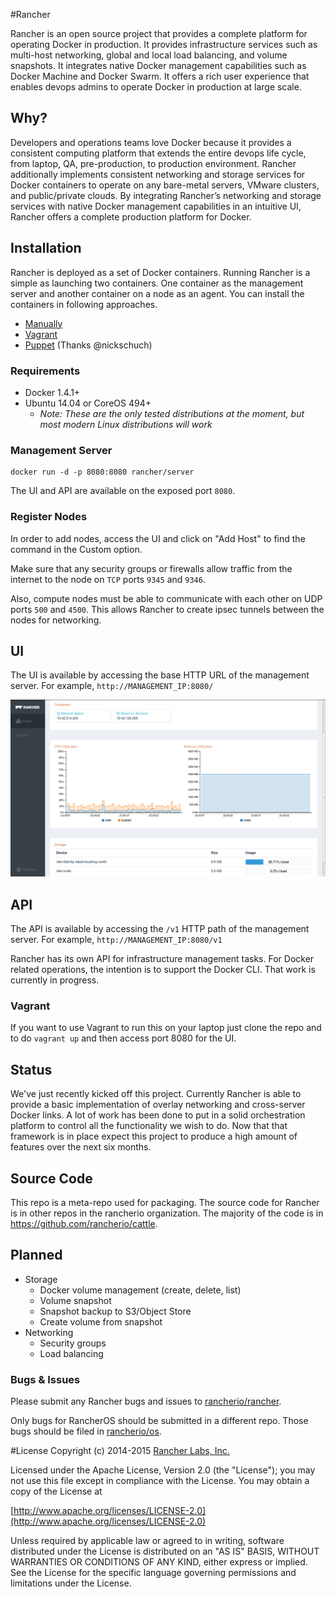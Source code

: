 #Rancher

Rancher is an open source project that provides a complete platform for operating Docker in production. It provides infrastructure services such as multi-host networking, global and local load balancing, and volume snapshots. It integrates native Docker management capabilities such as Docker Machine and Docker Swarm. It offers a rich user experience that enables devops admins to operate Docker in production at large scale.

## Why?

Developers and operations teams love Docker because it provides a consistent computing platform that extends the entire devops life cycle, from laptop, QA, pre-production, to production environment. Rancher additionally implements consistent networking and storage services for Docker containers to operate on any bare-metal servers, VMware clusters, and public/private clouds. By integrating Rancher’s networking and storage services with native Docker management capabilities in an intuitive UI, Rancher offers a complete production platform for Docker.

## Installation

Rancher is deployed as a set of Docker containers.  Running Rancher is a simple as launching two containers.  One container as the management server and another container on a node as an agent.  You can install the containers in following approaches.

* [Manually](#installation)
* [Vagrant](#vagrant)
* [Puppet](https://github.com/nickschuch/puppet-rancher) (Thanks @nickschuch) 

### Requirements

* Docker 1.4.1+
* Ubuntu 14.04 or CoreOS 494+
    * *Note: These are the only tested distributions at the moment, but most modern Linux distributions will work*

### Management Server

    docker run -d -p 8080:8080 rancher/server

The UI and API are available on the exposed port `8080`.

### Register Nodes
 
In order to add nodes, access the UI and click on "Add Host" to find the command in the Custom option. 
 
Make sure that any security groups or firewalls allow traffic from the internet to the node on `TCP` ports `9345` and `9346`.

Also, compute nodes must be able to communicate with each other on UDP ports `500` and `4500`.  This allows Rancher to create ipsec tunnels between the nodes for networking.

## UI

The UI is available by accessing the base HTTP URL of the management server.  For example, `http://MANAGEMENT_IP:8080/`

![UI](docs/host.png)

## API

The API is available by accessing the `/v1` HTTP path of the management server.  For example, `http://MANAGEMENT_IP:8080/v1`

Rancher has its own API for infrastructure management tasks.  For Docker related operations, the intention is to support the Docker CLI.  That work is currently in progress.

### Vagrant

If you want to use Vagrant to run this on your laptop just clone the repo and to do `vagrant up` and then access port 8080 for the UI.

## Status

We've just recently kicked off this project.  Currently Rancher is able to provide a basic implementation of overlay networking and cross-server Docker links.  A lot of work has been done to put in a solid orchestration platform to control all the functionality we wish to do.  Now that that framework is in place expect this project to produce a high amount of features over the next six months.

## Source Code

This repo is a meta-repo used for packaging.  The source code for Rancher is in other repos in the rancherio organization.  The majority of the code is in https://github.com/rancherio/cattle.

## Planned

* Storage
    * Docker volume management (create, delete, list)
    * Volume snapshot
    * Snapshot backup to S3/Object Store
    * Create volume from snapshot
* Networking
    * Security groups
    * Load balancing

### Bugs & Issues
Please submit any Rancher bugs and issues to [rancherio/rancher](//github.com/rancherio/rancher/issues). 

Only bugs for RancherOS should be submitted in a different repo. Those bugs should be filed in [rancherio/os](//github.com/rancherio/os/issues).


#License
Copyright (c) 2014-2015 [Rancher Labs, Inc.](http://rancher.com)

Licensed under the Apache License, Version 2.0 (the "License");
you may not use this file except in compliance with the License.
You may obtain a copy of the License at

[http://www.apache.org/licenses/LICENSE-2.0](http://www.apache.org/licenses/LICENSE-2.0)

Unless required by applicable law or agreed to in writing, software
distributed under the License is distributed on an "AS IS" BASIS,
WITHOUT WARRANTIES OR CONDITIONS OF ANY KIND, either express or implied.
See the License for the specific language governing permissions and
limitations under the License.

